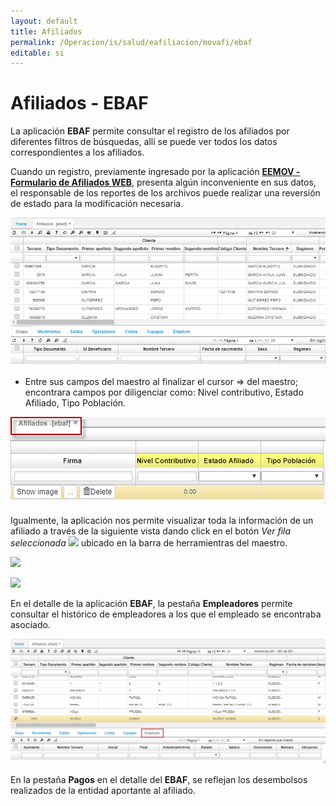 ```yaml
---
layout: default
title: Afiliados
permalink: /Operacion/is/salud/eafiliacion/movafi/ebaf
editable: si
---
```


# Afiliados - EBAF

La aplicación **EBAF** permite consultar el registro de los afiliados por diferentes filtros de búsquedas, allí se puede ver todos los datos correspondientes a los afiliados.  


Cuando un registro, previamente ingresado por la aplicación [**EEMOV - Formulario de Afiliados WEB**](http://docs.oasiscom.com/Operacion/crm/portal/cliente/eemov), presenta algún inconveniente en sus datos, el responsable de los reportes de los archivos puede realizar una reversión de estado para la modificación necesaria.  

![](ebaf.png)

* Entre sus campos del maestro al finalizar el cursor => del maestro; encontrara campos por diligenciar como:
Nivel contributivo, Estado Afiliado, Tipo Población.  

![](ebaf3.png)



Igualmente, la aplicación nos permite visualizar toda la información de un afiliado a través de la siguiente vista dando click en el botón _Ver fila seleccionada_ ![](nuevo.png)  ubicado en la barra de herramientras del maestro.  

![](ver.png)

![](ebaf1.png)

En el detalle de la aplicación **EBAF**, la pestaña **Empleadores** permite consultar el histórico de empleadores a los que el empleado se encontraba asociado.  

![](ebaf2.png)  

En la pestaña **Pagos** en el detalle del **EBAF**, se reflejan los desembolsos realizados de la entidad aportante al afiliado.  

